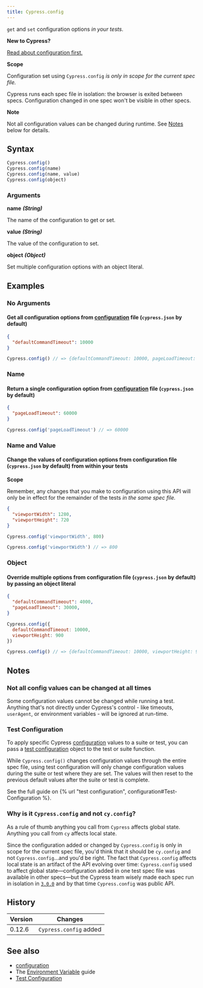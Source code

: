 ```yaml
---
title: Cypress.config
---
```


`get` and `set` configuration options *in your tests*.

<Alert type="info">

 <strong class="alert-header">New to Cypress?</strong>

[Read about configuration first.](/guides/references/configuration)

</Alert>

<Alert type="warning">

 <strong class="alert-header">Scope</strong>

Configuration set using `Cypress.config` _is only in scope for the current spec file._

Cypress runs each spec file in isolation: the browser is exited between specs. Configuration changed in one spec won't be visible in other specs.

</Alert>

<Alert type="warning">

 <strong class="alert-header">Note</strong>

Not all configuration values can be changed during runtime. See [Notes](#Notes) below for details.

</Alert>

## Syntax

```javascript
Cypress.config()
Cypress.config(name)
Cypress.config(name, value)
Cypress.config(object)
```

### Arguments

**<Icon name="angle-right"></Icon> name**  ***(String)***

The name of the configuration to get or set.

**<Icon name="angle-right"></Icon> value**  ***(String)***

The value of the configuration to set.

**<Icon name="angle-right"></Icon> object**  ***(Object)***

Set multiple configuration options with an object literal.

## Examples

### No Arguments

#### Get all configuration options from [configuration](/guides/references/configuration) file (`cypress.json` by default)

```json
{
  "defaultCommandTimeout": 10000
}
```

<!-- textlint-disable -->

```javascript
Cypress.config() // => {defaultCommandTimeout: 10000, pageLoadTimeout: 30000, ...}
```
<!-- textlint-enable -->

### Name

#### Return a single configuration option from [configuration](/guides/references/configuration) file (`cypress.json` by default)

```json
{
  "pageLoadTimeout": 60000
}
```

```javascript
Cypress.config('pageLoadTimeout') // => 60000
```

### Name and Value

#### Change the values of configuration options from configuration file (`cypress.json` by default) from within your tests

<Alert type="warning">

 <strong class="alert-header">Scope</strong>

Remember, any changes that you make to configuration using this API will only be in effect for the remainder of the tests _in the same spec file._

</Alert>

```json
{
  "viewportWidth": 1280,
  "viewportHeight": 720
}
```

```javascript
Cypress.config('viewportWidth', 800)

Cypress.config('viewportWidth') // => 800
```

### Object

#### Override multiple options from configuration file (`cypress.json` by default) by passing an object literal

```json
{
  "defaultCommandTimeout": 4000,
  "pageLoadTimeout": 30000,
}
```

```javascript
Cypress.config({
  defaultCommandTimeout: 10000,
  viewportHeight: 900
})

Cypress.config() // => {defaultCommandTimeout: 10000, viewportHeight: 900, ...}
```

## Notes

### Not all config values can be changed at all times

Some configuration values cannot be changed while running a test. Anything that's not directly under Cypress's control - like timeouts, `userAgent`, or environment variables - will be ignored at run-time.

### Test Configuration

To apply specific Cypress [configuration](/guides/references/configuration) values to a suite or test, you can pass a [test configuration](/guides/references/configuration#Test-Configuration) object to the test or suite function.

While `Cypress.config()` changes configuration values through the entire spec file, using test configuration will only change configuration values during the suite or test where they are set. The values will then reset to the previous default values after the suite or test is complete.

See the full guide on {% url "test configuration", configuration#Test-Configuration %}.

### Why is it `Cypress.config` and not `cy.config`?

As a rule of thumb anything you call from `Cypress` affects global state. Anything you call from `cy` affects local state.

Since the configuration added or changed by `Cypress.config` is only in scope for the current spec file, you'd think that it should be `cy.config` and not `Cypress.config`&hellip;and you'd be right. The fact that `Cypress.config` affects local state is an artifact of the API evolving over time: `Cypress.config` used to affect global state&mdash;configuration added in one test spec file was available in other specs&mdash;but the Cypress team wisely made each spec run in isolation in [`3.0.0`](/guides/references/changelog#3-0-0) and by that time `Cypress.config` was public API.

## History

Version | Changes
--- | ---
0.12.6 | `Cypress.config` added

## See also

- [configuration](/guides/references/configuration)
- The [Environment Variable](/guides/guides/environment-variables) guide
- [Test Configuration](/guides/references/configuration#Test-Configuration)

